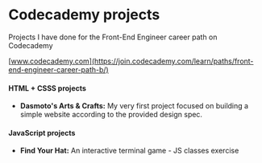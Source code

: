 # Codecademy projects

Projects I have done for the Front-End Engineer career path on Codecademy 

[www.codecademy.com](https://join.codecademy.com/learn/paths/front-end-engineer-career-path-b/)

#### HTML + CSSS projects

- **Dasmoto's Arts & Crafts:**  My very first project focused on building a simple website according to the provided design spec. 


#### JavaScript projects

- **Find Your Hat:**  An interactive terminal game - JS classes exercise
